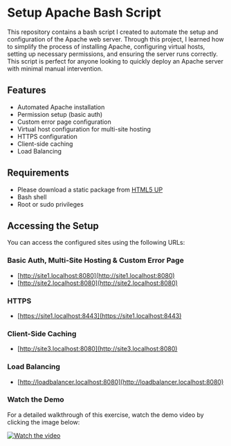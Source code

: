 # Setup Apache Bash Script

This repository contains a bash script I created to automate the setup and configuration of the Apache web server. Through this project, I learned how to simplify the process of installing Apache, configuring virtual hosts, setting up necessary permissions, and ensuring the server runs correctly. This script is perfect for anyone looking to quickly deploy an Apache server with minimal manual intervention.

## Features
- Automated Apache installation
- Permission setup (basic auth)
- Custom error page configuration
- Virtual host configuration for multi-site hosting
- HTTPS configuration
- Client-side caching
- Load Balancing

## Requirements
- Please download a static package from [HTML5 UP](https://html5up.net/)
- Bash shell
- Root or sudo privileges

## Accessing the Setup

You can access the configured sites using the following URLs:

### Basic Auth, Multi-Site Hosting & Custom Error Page
- [http://site1.localhost:8080](http://site1.localhost:8080)
- [http://site2.localhost:8080](http://site2.localhost:8080)

### HTTPS
- [https://site1.localhost:8443](https://site1.localhost:8443)

### Client-Side Caching
- [http://site3.localhost:8080](http://site3.localhost:8080)

### Load Balancing
- [http://loadbalancer.localhost:8080](http://loadbalancer.localhost:8080)

### Watch the Demo

For a detailed walkthrough of this exercise, watch the demo video by clicking the image below:

[![Watch the video](https://img.youtube.com/vi/xNIBgYdcHKQ/0.jpg)](https://youtu.be/xNIBgYdcHKQ)
